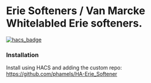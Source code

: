# Erie Softeners / Van Marcke Whitelabled Erie softeners.

[![hacs_badge](https://img.shields.io/badge/HACS-Custom-41BDF5.svg)](https://github.com/hacs/integration)

### Installation

Install using HACS and adding the custom repo:
https://github.com/phamels/HA-Erie_Softener

